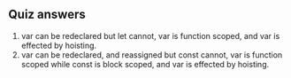 ## Quiz answers
1. var can be redeclared but let cannot, var is function scoped, and var is effected by hoisting.
2. var can be redeclared, and reassigned but const cannot, var is function scoped while const is block scoped, and var is effected by hoisting.